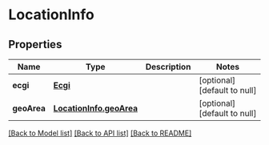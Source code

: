 # LocationInfo
## Properties

Name | Type | Description | Notes
------------ | ------------- | ------------- | -------------
**ecgi** | [**Ecgi**](Ecgi.md) |  | [optional] [default to null]
**geoArea** | [**LocationInfo.geoArea**](LocationInfo.geoArea.md) |  | [optional] [default to null]

[[Back to Model list]](../README.md#documentation-for-models) [[Back to API list]](../README.md#documentation-for-api-endpoints) [[Back to README]](../README.md)

